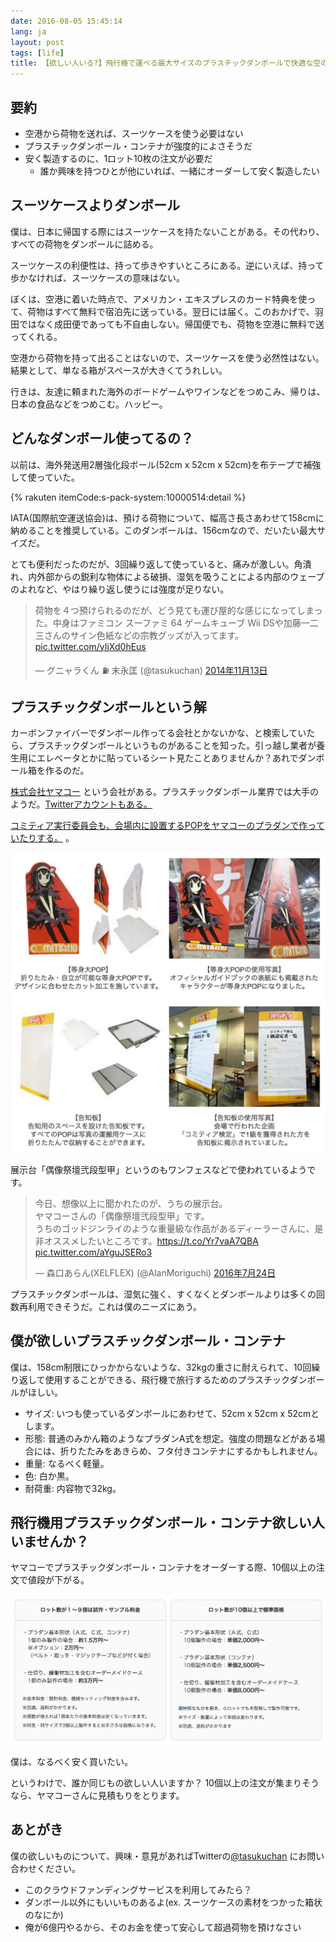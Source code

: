 ```yaml
---
date: 2016-08-05 15:45:14
lang: ja
layout: post
tags: [life]
title: 【欲しい人いる?】飛行機で運べる最大サイズのプラスチックダンボールで快適な空の旅
---
```

## 要約

- 空港から荷物を送れば、スーツケースを使う必要はない
- プラスチックダンボール・コンテナが強度的によさそうだ
- 安く製造するのに、1ロット10枚の注文が必要だ
    - 誰か興味を持つひとが他にいれば、一緒にオーダーして安く製造したい

## スーツケースよりダンボール

僕は、日本に帰国する際にはスーツケースを持たないことがある。その代わり、すべての荷物をダンボールに詰める。

スーツケースの利便性は、持って歩きやすいところにある。逆にいえば、持って歩かなければ、スーツケースの意味はない。

ぼくは、空港に着いた時点で、アメリカン・エキスプレスのカード特典を使って、荷物はすべて無料で宿泊先に送っている。翌日には届く。このおかげで、羽田ではなく成田便であっても不自由しない。帰国便でも、荷物を空港に無料で送ってくれる。

空港から荷物を持って出ることはないので、スーツケースを使う必然性はない。結果として、単なる箱がスペースが大きくてうれしい。

行きは、友達に頼まれた海外のボードゲームやワインなどをつめこみ、帰りは、日本の食品などをつめこむ。ハッピー。

## どんなダンボール使ってるの？

以前は、海外発送用2層強化段ボール(52cm x 52cm x 52cm)を布テープで補強して使っていた。

{% rakuten itemCode:s-pack-system:10000514:detail %}

IATA(国際航空運送協会)は、預ける荷物について、幅高さ長さあわせて158cmに納めることを推奨している。このダンボールは、156cmなので、だいたい最大サイズだ。

とても便利だったのだが、3回繰り返して使っていると、痛みが激しい。角潰れ、内外部からの鋭利な物体による破損、湿気を吸うことによる内部のウェーブのよれなど、やはり繰り返し使うには強度が足りない。

<blockquote class="twitter-tweet" data-lang="ja"><p lang="ja" dir="ltr">荷物を４つ預けられるのだが、どう見ても運び屋的な感じになってしまった。中身はファミコン スーファミ 64 ゲームキューブ Wii DSや加藤一二三さんのサイン色紙などの宗教グッズが入ってます。 <a href="http://t.co/yIjXd0hEus">pic.twitter.com/yIjXd0hEus</a></p>&mdash; グニャラくん ⛽ 末永匡 (@tasukuchan) <a href="https://twitter.com/tasukuchan/status/532772199065583616">2014年11月13日</a></blockquote>
<script async src="//platform.twitter.com/widgets.js" charset="utf-8"></script>

## プラスチックダンボールという解

カーボンファイバーでダンボール作ってる会社とかないかな、と検索していたら、プラスチックダンボールというものがあることを知った。引っ越し業者が養生用にエレベータとかに貼っているシート見たことありませんか？あれでダンボール箱を作るのだ。

[株式会社ヤマコー](http://www.yamakoh.com/index.html) という会社がある。プラスチックダンボール業界では大手のようだ。[Twitterアカウントもある。](https://twitter.com/pladan_yamakoh)

[コミティア実行委員会も、会場内に設置するPOPをヤマコーのプラダンで作っていたりする。](http://www.yamakoh.com/event/comitia_01.html) 。

![ヤマコーコミティア事例](/assets/images/entry/2016-08-05/yamako-comitia.png)

展示台「偶像祭壇弐段型甲」というのもワンフェスなどで使われているようです。

<blockquote class="twitter-tweet" data-lang="ja"><p lang="ja" dir="ltr">今日、想像以上に聞かれたのが、うちの展示台。<br>ヤマコーさんの「偶像祭壇弐段型甲」です。<br>うちのゴッドジンライのような重量級な作品があるディーラーさんに、是非オススメしたいところです。<a href="https://t.co/Yr7vaA7QBA">https://t.co/Yr7vaA7QBA</a> <a href="https://t.co/aYguJSERo3">pic.twitter.com/aYguJSERo3</a></p>&mdash; 森口あらん(XELFLEX) (@AlanMoriguchi) <a href="https://twitter.com/AlanMoriguchi/status/757171039877013504">2016年7月24日</a></blockquote>
<script async src="//platform.twitter.com/widgets.js" charset="utf-8"></script>

プラスチックダンボールは、湿気に強く、すくなくとダンボールよりは多くの回数再利用できそうだ。これは僕のニーズにあう。　

## 僕が欲しいプラスチックダンボール・コンテナ

僕は、158cm制限にひっかからないような、32kgの重さに耐えられて、10回繰り返して使用することができる、飛行機で旅行するためのプラスチックダンボールがほしい。

- サイズ: いつも使っているダンボールにあわせて、52cm x 52cm x 52cmとします。
- 形態: 普通のみかん箱のようなプラダンA式を想定。強度の問題などがある場合には、折りたたみをあきらめ、フタ付きコンテナにするかもしれません。
- 重量: なるべく軽量。
- 色: 白か黒。
- 耐荷重: 内容物で32kg。

## 飛行機用プラスチックダンボール・コンテナ欲しい人いませんか？

ヤマコーでプラスチックダンボール・コンテナをオーダーする際、10個以上の注文で値段が下がる。

![ヤマコー個数別単価](/assets/images/entry/2016-08-05/yamako-lot.png)

僕は、なるべく安く買いたい。

というわけで、誰か同じもの欲しい人いますか？ 10個以上の注文が集まりそうなら、ヤマコーさんに見積もりをとります。

## あとがき

僕の欲しいものについて、興味・意見があればTwitterの[@tasukuchan](https:///twitter.com/tasukuchan/) にお問い合わせください。

- このクラウドファンディングサービスを利用してみたら？
- ダンボール以外にもいいものあるよ(ex. スーツケースの素材をつかった箱状のなにか)
- 俺が6億円やるから、そのお金を使って安心して超過荷物を預けなさい
